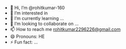 - 👋 Hi, I’m @rohitkumar-160
- 👀 I’m interested in
- 🌱 I’m currently learning ...
- 💞️ I’m looking to collaborate on ...
- 📫 How to reach me rohitkumar2296226@gmail.com
- 😄 Pronouns: HE
- ⚡ Fun fact: ...

<!---
rohitkumar-160/rohitkumar-160 is a ✨ special ✨ repository because its `README.md` (this file) appears on your GitHub profile.
You can click the Preview link to take a look at your changes.
--->
